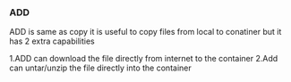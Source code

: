 ### ADD
ADD is same as copy it is useful to copy files from local to conatiner but it has 2 extra capabilities

1.ADD can download the file directly from internet to the container
2.Add can untar/unzip the file directly into the container